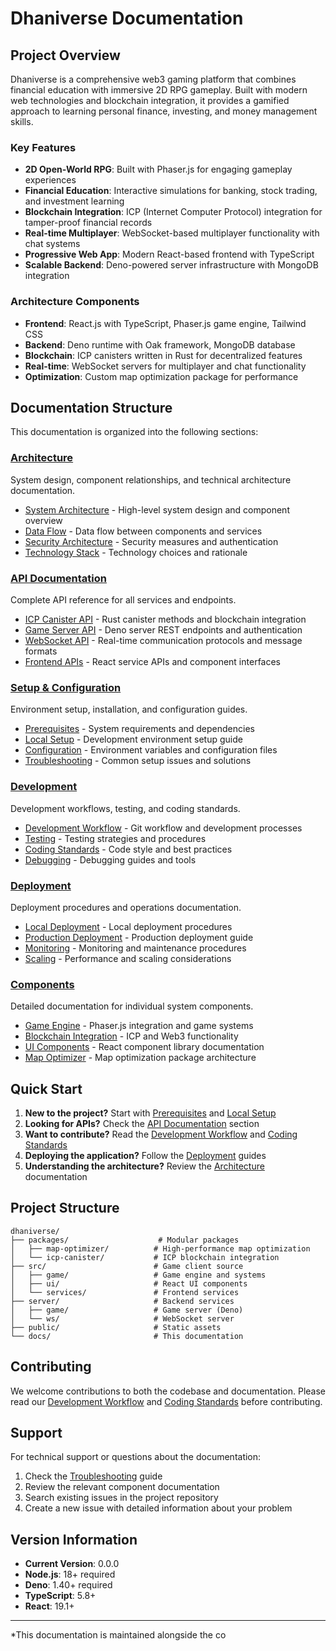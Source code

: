 # Dhaniverse Documentation

## Project Overview

Dhaniverse is a comprehensive web3 gaming platform that combines financial education with immersive 2D RPG gameplay. Built with modern web technologies and blockchain integration, it provides a gamified approach to learning personal finance, investing, and money management skills.

### Key Features

- **2D Open-World RPG**: Built with Phaser.js for engaging gameplay experiences
- **Financial Education**: Interactive simulations for banking, stock trading, and investment learning
- **Blockchain Integration**: ICP (Internet Computer Protocol) integration for tamper-proof financial records
- **Real-time Multiplayer**: WebSocket-based multiplayer functionality with chat systems
- **Progressive Web App**: Modern React-based frontend with TypeScript
- **Scalable Backend**: Deno-powered server infrastructure with MongoDB integration

### Architecture Components

- **Frontend**: React.js with TypeScript, Phaser.js game engine, Tailwind CSS
- **Backend**: Deno runtime with Oak framework, MongoDB database
- **Blockchain**: ICP canisters written in Rust for decentralized features
- **Real-time**: WebSocket servers for multiplayer and chat functionality
- **Optimization**: Custom map optimization package for performance

## Documentation Structure

This documentation is organized into the following sections:

### [Architecture](./architecture/)
System design, component relationships, and technical architecture documentation.

- [System Architecture](./architecture/system-architecture.md) - High-level system design and component overview
- [Data Flow](./architecture/data-flow.md) - Data flow between components and services
- [Security Architecture](./architecture/security-architecture.md) - Security measures and authentication
- [Technology Stack](./architecture/technology-stack.md) - Technology choices and rationale

### [API Documentation](./api/)
Complete API reference for all services and endpoints.

- [ICP Canister API](./api/icp-canister.md) - Rust canister methods and blockchain integration
- [Game Server API](./api/game-server.md) - Deno server REST endpoints and authentication
- [WebSocket API](./api/websocket.md) - Real-time communication protocols and message formats
- [Frontend APIs](./api/frontend-apis.md) - React service APIs and component interfaces

### [Setup & Configuration](./setup/)
Environment setup, installation, and configuration guides.

- [Prerequisites](./setup/prerequisites.md) - System requirements and dependencies
- [Local Setup](./setup/local-setup.md) - Development environment setup guide
- [Configuration](./setup/configuration.md) - Environment variables and configuration files
- [Troubleshooting](./setup/troubleshooting.md) - Common setup issues and solutions

### [Development](./development/)
Development workflows, testing, and coding standards.

- [Development Workflow](./development/development-workflow.md) - Git workflow and development processes
- [Testing](./development/testing.md) - Testing strategies and procedures
- [Coding Standards](./development/coding-standards.md) - Code style and best practices
- [Debugging](./development/debugging.md) - Debugging guides and tools

### [Deployment](./deployment/)
Deployment procedures and operations documentation.

- [Local Deployment](./deployment/local-deployment.md) - Local deployment procedures
- [Production Deployment](./deployment/production-deployment.md) - Production deployment guide
- [Monitoring](./deployment/monitoring.md) - Monitoring and maintenance procedures
- [Scaling](./deployment/scaling.md) - Performance and scaling considerations

### [Components](./components/)
Detailed documentation for individual system components.

- [Game Engine](./components/game-engine.md) - Phaser.js integration and game systems
- [Blockchain Integration](./components/blockchain-integration.md) - ICP and Web3 functionality
- [UI Components](./components/ui-components.md) - React component library documentation
- [Map Optimizer](./components/map-optimizer.md) - Map optimization package architecture

## Quick Start

1. **New to the project?** Start with [Prerequisites](./setup/prerequisites.md) and [Local Setup](./setup/local-setup.md)
2. **Looking for APIs?** Check the [API Documentation](./api/) section
3. **Want to contribute?** Read the [Development Workflow](./development/development-workflow.md) and [Coding Standards](./development/coding-standards.md)
4. **Deploying the application?** Follow the [Deployment](./deployment/) guides
5. **Understanding the architecture?** Review the [Architecture](./architecture/) documentation

## Project Structure

```
dhaniverse/
├── packages/                    # Modular packages
│   ├── map-optimizer/          # High-performance map optimization
│   └── icp-canister/           # ICP blockchain integration
├── src/                        # Game client source
│   ├── game/                   # Game engine and systems
│   ├── ui/                     # React UI components
│   └── services/               # Frontend services
├── server/                     # Backend services
│   ├── game/                   # Game server (Deno)
│   └── ws/                     # WebSocket server
├── public/                     # Static assets
└── docs/                       # This documentation
```

## Contributing

We welcome contributions to both the codebase and documentation. Please read our [Development Workflow](./development/development-workflow.md) and [Coding Standards](./development/coding-standards.md) before contributing.

## Support

For technical support or questions about the documentation:

1. Check the [Troubleshooting](./setup/troubleshooting.md) guide
2. Review the relevant component documentation
3. Search existing issues in the project repository
4. Create a new issue with detailed information about your problem

## Version Information

- **Current Version**: 0.0.0
- **Node.js**: 18+ required
- **Deno**: 1.40+ required
- **TypeScript**: 5.8+
- **React**: 19.1+

---

*This documentation is maintained alongside the co